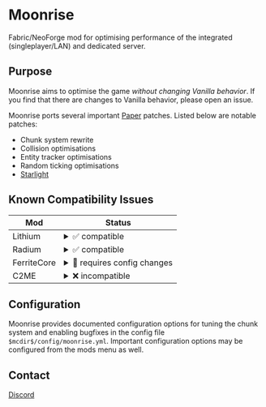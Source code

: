 Moonrise
==
Fabric/NeoForge mod for optimising performance of the integrated (singleplayer/LAN) and dedicated server.


## Purpose
Moonrise aims to optimise the game *without changing Vanilla behavior*. If you find that there are changes to Vanilla behavior,
please open an issue.

Moonrise ports several important [Paper](https://github.com/PaperMC/Paper/)
patches. Listed below are notable patches:
 - Chunk system rewrite
 - Collision optimisations
 - Entity tracker optimisations
 - Random ticking optimisations
 - [Starlight](https://github.com/PaperMC/Starlight/)

## Known Compatibility Issues
| Mod         | Status                                                                                                                                                                                                                                                                                                   |
|-------------|----------------------------------------------------------------------------------------------------------------------------------------------------------------------------------------------------------------------------------------------------------------------------------------------------------|
| Lithium     | <details><summary>✅ compatible</summary>Lithium optimises many of the same parts of the game as Moonrise, for example the chunk system. Moonrise will automatically disable conflicting parts of Lithium. This mechanism needs to be manually validated for each Moonrise and Lithium release.</details> |
| Radium      | <details><summary>✅ compatible</summary>Radium is an unofficial port of Lithium to NeoForge. Radium will automatically disable conflicting parts of itself when Moonrise is present. Any compatibility issues should be reported to Radium first.</details>                                              |
| FerriteCore | <details><summary>📝 requires config changes</summary>In `config/ferritecore-mixin.toml`:<br/>Set `replaceNeighborLookup` and `replacePropertyMap` to `false`</details>                                                                                                                                  |
| C2ME        | <details><summary>❌ incompatible</summary>C2ME is based around modifications to the chunk system, which Moonrise replaces wholesale. This makes them fundamentally incompatible.</details>                                                                                                               |

## Configuration
Moonrise provides documented configuration options for tuning the chunk system and enabling bugfixes in the config file `$mcdir$/config/moonrise.yml`.
Important configuration options may be configured from the mods menu as well.

## Contact
[Discord](https://discord.gg/tuinity)

